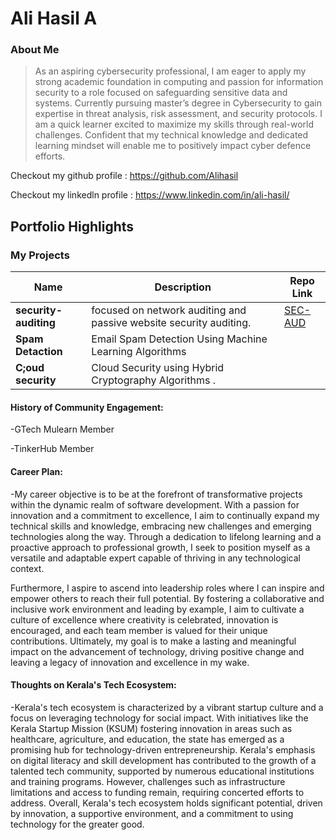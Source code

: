 
# Ali Hasil A

### About Me
 
> As an aspiring cybersecurity professional, I am eager to apply my strong academic foundation in computing and passion 
for information security to a role focused on safeguarding sensitive data and systems. Currently pursuing master’s 
degree in Cybersecurity to gain expertise in threat analysis, risk assessment, and security protocols. I am a quick learner 
excited to maximize my skills through real-world challenges. Confident that my technical knowledge and dedicated 
learning mindset will enable me to positively impact cyber defence efforts.   

Checkout my github profile : https://github.com/Alihasil

Checkout my linkedln profile : https://www.linkedin.com/in/ali-hasil/

## Portfolio Highlights

### My Projects

| Name                | Description                                                               | Repo Link                                                      |
|---------------------|---------------------------------------------------------------------------|----------------------------------------------------------------|
| **security-auditing**|focused on network auditing and passive website security auditing. | [SEC-AUD](https://github.com/Alihasil/security-auditing)             |
| **Spam Detaction**|Email Spam Detection Using Machine Learning Algorithms |           |
| **C;oud security**|Cloud Security using Hybrid Cryptography Algorithms   . |              |
     


#### History of Community Engagement:

-GTech Mulearn Member

-TinkerHub Member


#### Career Plan:

-My career objective is to be at the forefront of transformative projects within the dynamic realm of software development. With a passion for innovation and a commitment to excellence, I aim to continually expand my technical skills and knowledge, embracing new challenges and emerging technologies along the way. Through a dedication to lifelong learning and a proactive approach to professional growth, I seek to position myself as a versatile and adaptable expert capable of thriving in any technological context.

Furthermore, I aspire to ascend into leadership roles where I can inspire and empower others to reach their full potential. By fostering a collaborative and inclusive work environment and leading by example, I aim to cultivate a culture of excellence where creativity is celebrated, innovation is encouraged, and each team member is valued for their unique contributions. Ultimately, my goal is to make a lasting and meaningful impact on the advancement of technology, driving positive change and leaving a legacy of innovation and excellence in my wake.

#### Thoughts on Kerala's Tech Ecosystem:

-Kerala's tech ecosystem is characterized by a vibrant startup culture and a focus on leveraging technology for social impact. With initiatives like the Kerala Startup Mission (KSUM) fostering innovation in areas such as healthcare, agriculture, and education, the state has emerged as a promising hub for technology-driven entrepreneurship. Kerala's emphasis on digital literacy and skill development has contributed to the growth of a talented tech community, supported by numerous educational institutions and training programs. However, challenges such as infrastructure limitations and access to funding remain, requiring concerted efforts to address. Overall, Kerala's tech ecosystem holds significant potential, driven by innovation, a supportive environment, and a commitment to using technology for the greater good.
